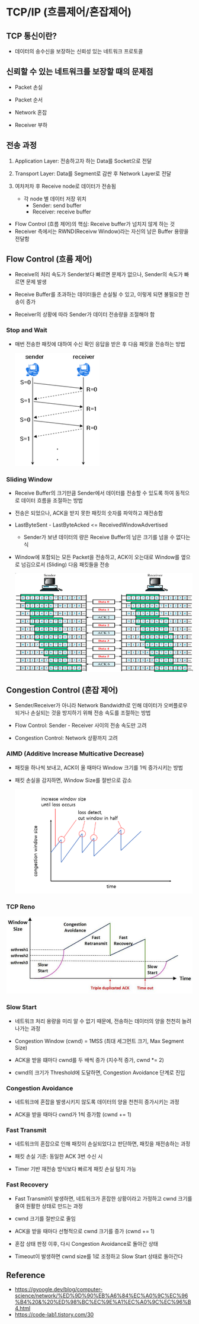 # TCP/IP (흐름제어/혼잡제어)

## TCP 통신이란?

 - 데이터의 송수신을 보장하는 신뢰성 있는 네트워크 프로토콜

## 신뢰할 수 있는 네트워크를 보장할 때의 문제점

 - Packet 손실

 - Packet 순서 

 - Network 혼잡

 - Receiver 부하

## 전송 과정

 1. Application Layer: 전송하고자 하는 Data를 Socket으로 전달

 2. Transport Layer: Data를 Segment로 감싼 후 Network Layer로 전달

 3. 여차저차 후 Receive node로 데이터가 전송됨
     - 각 node 별 데이터 저장 위치
        - Sender: send buffer
        - Receiver: receive buffer

 - Flow Control (흐름 제어)의 핵심: Receive buffer가 넘치지 않게 하는 것
 - Receiver 측에서는 RWND(Receivw Window)라는 자신의 남은 Buffer 용량을 전달함

## Flow Control (흐름 제어)

 - Receive의 처리 속도가 Sender보다 빠르면 문제가 없으나, Sender의 속도가 빠르면 문제 발생
 
 - Receive Buffer를 초과하는 데이터들은 손실될 수 있고, 이렇게 되면 불필요한 전송이 증가

 - Receiver의 상황에 따라 Sender가 데이터 전송량을 조절해야 함

### Stop and Wait

 - 매번 전송한 패킷에 대하여 수신 확인 응답을 받은 후 다음 패킷을 전송하는 방법

    ![alt text](images\1.png)

### Sliding Window

 - Receive Buffer의 크기만큼 Sender에서 데이터를 전송할 수 있도록 하여 동적으로 데이터 흐름을 조절하는 방법

 - 전송은 되었으나, ACK을 받지 못한 패킷의 숫자를 파악하고 재전송함

 - LastByteSent - LastByteAcked <= ReceivedWindowAdvertised
    - Sender가 보낸 데이터의 량은 Receive Buffer의 남은 크기를 넘을 수 없다는 식

 - Window에 포함되는 모든 Packet을 전송하고, ACK이 오는대로 Window를 옆으로 넘김으로서 (Sliding) 다음 패킷들을 전송

    ![alt text](images\2.png)


## Congestion Control (혼잡 제어)

 - Sender/Receiver가 아니라 Network Bandwidth로 인해 데이터가 오버플로우 되거나 손실되는 것을 방지하기 위해 전송 속도를 조절하는 방법

 - Flow Control: Sender - Receiver 사이의 전송 속도만 고려
 - Congestion Control: Network 상황까지 고려



### AIMD (Additive Increase Multicative Decrease)

 - 패킷을 하나씩 보내고, ACK이 올 때마다 Window 크기를 1씩 증가시키는 방법

 - 패킷 손실을 감지하면, Window Size를 절반으로 감소

    ![alt text](images\3.png)


### TCP Reno

![alt text](images\4.png)

### Slow Start

 - 네트워크 처리 용량을 미리 알 수 없기 때문에, 전송하는 데이터의 양을 천천히 늘려나가는 과정

 - Congestion Window (cwnd) = 1MSS (최대 세그먼트 크기, Max Segment Size)

 - ACK을 받을 떄마다 cwnd를 두 배씩 증가 (지수적 증가, cwnd *= 2)

 - cwnd의 크기가 Threshold에 도달하면, Congestion Avoidance 단계로 진입

### Congestion Avoidance

 - 네트워크에 혼잡을 발생시키지 않도록 데이터의 양을 천천히 증가시키는 과정

 - ACK을 받을 때마다 cwnd가 1씩 증가함 (cwnd += 1)

### Fast Transmit

 - 네트워크의 혼잡으로 인해 패킷이 손실되었다고 판단하면, 패킷을 재전송하는 과정

 - 패킷 손실 기준: 동일한 ACK 3번 수신 시

 - Timer 기반 재전송 방식보다 빠르게 패킷 손실 탐지 가능

### Fast Recovery

 - Fast Transmit이 발생하면, 네트워크가 혼잡한 상황이라고 가정하고 cwnd 크기를 줄여 원활한 상태로 만드는 과정

 - cwnd 크기를 절반으로 줄임

 - ACK을 받을 때마다 선형적으로 cwnd 크기를 증가 (cwnd += 1)

 - 혼잡 상태 판정 이후, 다시 Congestion Avoidance로 돌아간 상태

 - Timeout이 발생하면 cwnd size를 1로 조정하고 Slow Start 상태로 돌아간다


Reference
---
- https://gyoogle.dev/blog/computer-science/network/%ED%9D%90%EB%A6%84%EC%A0%9C%EC%96%B4%20&%20%ED%98%BC%EC%9E%A1%EC%A0%9C%EC%96%B4.html
- https://code-lab1.tistory.com/30